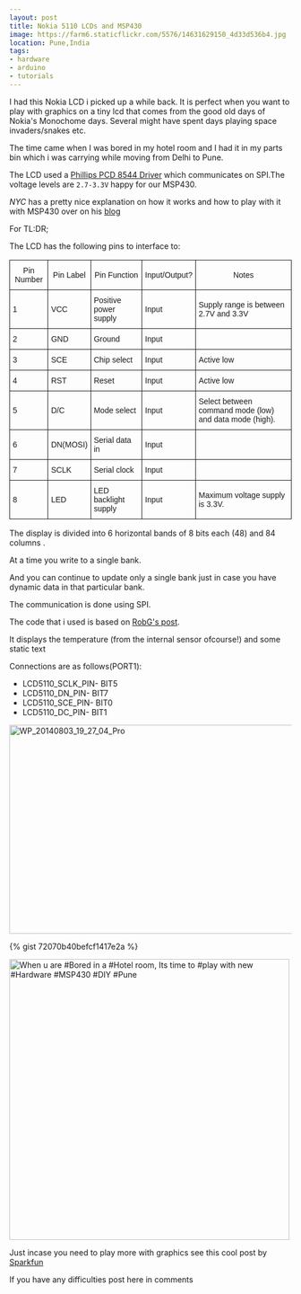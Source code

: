 ```yaml
---
layout: post
title: Nokia 5110 LCDs and MSP430
image: https://farm6.staticflickr.com/5576/14631629150_4d33d536b4.jpg
location: Pune,India
tags:
- hardware
- arduino
- tutorials
---
```


I had this Nokia LCD i picked up a while back. It is perfect when you want to play with graphics on a tiny lcd that comes from the good old days of Nokia's Monochome days. Several might have spent days playing space invaders/snakes etc. 

The time came when I was bored in my hotel room and I had it in my parts bin which i was carrying while moving from Delhi to Pune.

The LCD used a [Phillips PCD 8544 Driver](https://www.sparkfun.com/datasheets/LCD/Monochrome/Nokia5110.pdf) which communicates on SPI.The voltage levels are `2.7-3.3V` happy for our MSP430.

*NYC* has a pretty nice explanation on how it works and how to play with it with MSP430 over on his [blog](http://www.msp430launchpad.com/2012/08/using-nokia-lcd-library.html) 

For TL:DR; 

The LCD has the following pins to interface to:
<style type="text/css">
.tg  {border-collapse:collapse;border-spacing:0;}
.tg td{font-family:Arial, sans-serif;font-size:14px;padding:10px 5px;border-style:solid;border-width:1px;overflow:hidden;word-break:normal;}
.tg th{font-family:Arial, sans-serif;font-size:14px;font-weight:normal;padding:10px 5px;border-style:solid;border-width:1px;overflow:hidden;word-break:normal;}
</style>
<table class="tg">
  <tr>
    <th class="tg-031e">Pin Number</th>
    <th class="tg-031e">Pin Label</th>
    <th class="tg-031e">Pin Function</th>
    <th class="tg-031e">Input/Output?</th>
    <th class="tg-031e">Notes</th>
  </tr>
  <tr>
    <td class="tg-031e">1</td>
    <td class="tg-031e">VCC</td>
    <td class="tg-031e">Positive power supply</td>
    <td class="tg-031e">Input</td>
    <td class="tg-031e">Supply range is between 2.7V and 3.3V</td>
  </tr>
  <tr>
    <td class="tg-031e">2</td>
    <td class="tg-031e">GND</td>
    <td class="tg-031e">Ground</td>
    <td class="tg-031e">Input</td>
    <td class="tg-031e"></td>
  </tr>
  <tr>
    <td class="tg-031e">3</td>
    <td class="tg-031e">SCE</td>
    <td class="tg-031e">Chip select</td>
    <td class="tg-031e">Input</td>
    <td class="tg-031e">Active low</td>
  </tr>
  <tr>
    <td class="tg-031e">4</td>
    <td class="tg-031e">RST</td>
    <td class="tg-031e">Reset</td>
    <td class="tg-031e">Input</td>
    <td class="tg-031e">Active low</td>
  </tr>
  <tr>
    <td class="tg-031e">5</td>
    <td class="tg-031e">D/C</td>
    <td class="tg-031e">Mode select</td>
    <td class="tg-031e">Input</td>
    <td class="tg-031e">Select between command mode (low) and data mode (high).</td>
  </tr>
  <tr>
    <td class="tg-031e">6</td>
    <td class="tg-031e">DN(MOSI)</td>
    <td class="tg-031e">Serial data in</td>
    <td class="tg-031e">Input</td>
    <td class="tg-031e"></td>
  </tr>
  <tr>
    <td class="tg-031e">7</td>
    <td class="tg-031e">SCLK</td>
    <td class="tg-031e">Serial clock</td>
    <td class="tg-031e">Input</td>
    <td class="tg-031e"></td>
  </tr>
  <tr>
    <td class="tg-031e">8</td>
    <td class="tg-031e">LED</td>
    <td class="tg-031e">LED backlight supply</td>
    <td class="tg-031e">Input</td>
    <td class="tg-031e">Maximum voltage supply is 3.3V.</td>
  </tr>
</table>

The display is divided into 6 horizontal bands of 8 bits each (48) and 84 columns .

At a time you write to a single bank.

And you can continue to update only a single bank just in case you have dynamic data in that particular bank.

The communication is done using SPI.

The code that i used is based on [RobG's post](http://forum.43oh.com/topic/1312-nokia-5110-display/).

It displays the temperature (from the internal sensor ofcourse!) and some static text

Connections are as follows(PORT1):

* LCD5110_SCLK_PIN- BIT5
* LCD5110_DN_PIN- BIT7
* LCD5110_SCE_PIN- BIT0
* LCD5110_DC_PIN- BIT1

<a href="https://www.flickr.com/photos/94411929@N06/15171730494" title="WP_20140803_19_27_04_Pro by Rohit Gupta, on Flickr"><img src="https://farm8.staticflickr.com/7583/15171730494_4b72e85970_z.jpg" width="640" height="372" alt="WP_20140803_19_27_04_Pro"></a>
<br>

{% gist 72070b40befcf1417e2a %}

<a href="https://www.flickr.com/photos/94411929@N06/14631629150" title="When u are #Bored in a #Hotel room, Its time to #play with new #Hardware #MSP430 #DIY #Pune by Rohit Gupta, on Flickr"><img src="https://farm6.staticflickr.com/5576/14631629150_4d33d536b4.jpg" width="500" height="500" alt="When u are #Bored in a #Hotel room, Its time to #play with new #Hardware #MSP430 #DIY #Pune" align="center"></a>

Just incase you need to play more with graphics see this cool post by [Sparkfun](https://learn.sparkfun.com/tutorials/graphic-lcd-hookup-guide)

If you have any difficulties post here in comments
